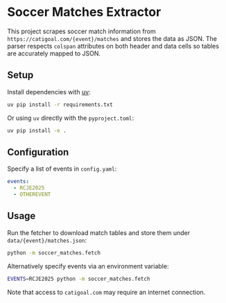 # Soccer Matches Extractor

This project scrapes soccer match information from `https://catigoal.com/{event}/matches` and
stores the data as JSON. The parser respects `colspan` attributes on both header and data
cells so tables are accurately mapped to JSON.

## Setup

Install dependencies with [uv](https://github.com/astral-sh/uv):

```bash
uv pip install -r requirements.txt
```

Or using `uv` directly with the `pyproject.toml`:

```bash
uv pip install -e .
```

## Configuration

Specify a list of events in `config.yaml`:

```yaml
events:
  - RCJE2025
  - OTHEREVENT
```

## Usage

Run the fetcher to download match tables and store them under `data/{event}/matches.json`:

```bash
python -m soccer_matches.fetch
```

Alternatively specify events via an environment variable:

```bash
EVENTS=RCJE2025 python -m soccer_matches.fetch
```

Note that access to `catigoal.com` may require an internet connection.
